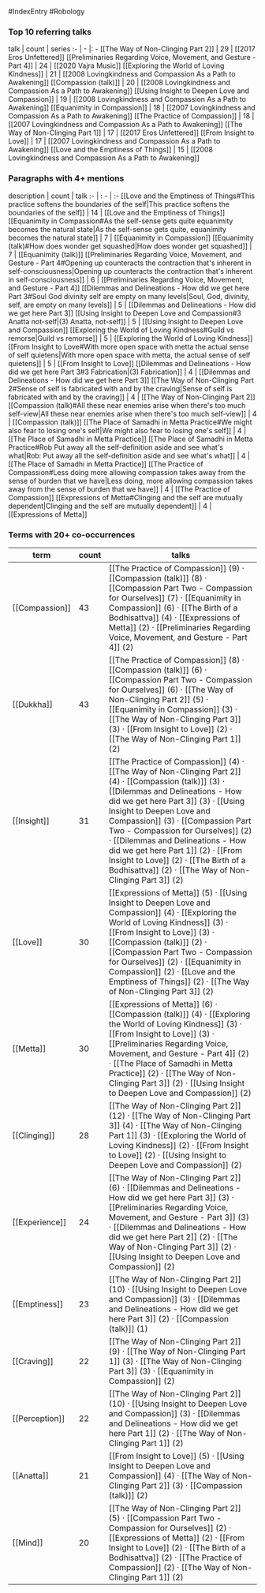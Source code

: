#IndexEntry #Robology

### Top 10 referring talks
talk | count | series
:- | - |: -
[[The Way of Non-Clinging Part 2]] | 29 | [[2017 Eros Unfettered]]
[[Preliminaries Regarding Voice, Movement, and Gesture - Part 4]] | 24 | [[2020 Vajra Music]]
[[Exploring the World of Loving Kindness]] | 21 | [[2008 Lovingkindness and Compassion As a Path to Awakening]]
[[Compassion (talk)]] | 20 | [[2008 Lovingkindness and Compassion As a Path to Awakening]]
[[Using Insight to Deepen Love and Compassion]] | 19 | [[2008 Lovingkindness and Compassion As a Path to Awakening]]
[[Equanimity in Compassion]] | 18 | [[2007 Lovingkindness and Compassion As a Path to Awakening]]
[[The Practice of Compassion]] | 18 | [[2007 Lovingkindness and Compassion As a Path to Awakening]]
[[The Way of Non-Clinging Part 1]] | 17 | [[2017 Eros Unfettered]]
[[From Insight to Love]] | 17 | [[2007 Lovingkindness and Compassion As a Path to Awakening]]
[[Love and the Emptiness of Things]] | 15 | [[2008 Lovingkindness and Compassion As a Path to Awakening]]

### Paragraphs with 4+ mentions
description | count | talk
:- | : - | :-
[[Love and the Emptiness of Things#This practice softens the boundaries of the self\|This practice softens the boundaries of the self]] | 14 | [[Love and the Emptiness of Things]]
[[Equanimity in Compassion#As the self-sense gets quite equanimity becomes the natural state\|As the self-sense gets quite, equanimity becomes the natural state]] | 7 | [[Equanimity in Compassion]]
[[Equanimity (talk)#How does wonder get squashed\|How does wonder get squashed]] | 7 | [[Equanimity (talk)]]
[[Preliminaries Regarding Voice, Movement, and Gesture - Part 4#Opening up counteracts the contraction that's inherent in self-consciousness\|Opening up counteracts the contraction that's inherent in self-consciousness]] | 6 | [[Preliminaries Regarding Voice, Movement, and Gesture - Part 4]]
[[Dilemmas and Delineations - How did we get here Part 3#Soul God divinity self are empty on many levels\|Soul, God, divinity, self, are empty on many levels]] | 5 | [[Dilemmas and Delineations - How did we get here Part 3]]
[[Using Insight to Deepen Love and Compassion#3 Anatta not-self\|(3) Anatta, not-self]] | 5 | [[Using Insight to Deepen Love and Compassion]]
[[Exploring the World of Loving Kindness#Guild vs remorse\|Guild vs remorse]] | 5 | [[Exploring the World of Loving Kindness]]
[[From Insight to Love#With more open space with metta the actual sense of self quietens\|With more open space with metta, the actual sense of self quietens]] | 5 | [[From Insight to Love]]
[[Dilemmas and Delineations - How did we get here Part 3#3 Fabrication\|(3) Fabrication]] | 4 | [[Dilemmas and Delineations - How did we get here Part 3]]
[[The Way of Non-Clinging Part 2#Sense of self is fabricated with and by the craving\|Sense of self is fabricated with and by the craving]] | 4 | [[The Way of Non-Clinging Part 2]]
[[Compassion (talk)#All these near enemies arise when there's too much self-view\|All these near enemies arise when there's too much self-view]] | 4 | [[Compassion (talk)]]
[[The Place of Samadhi in Metta Practice#We might also fear to losing one's self\|We might also fear to losing one's self]] | 4 | [[The Place of Samadhi in Metta Practice]]
[[The Place of Samadhi in Metta Practice#Rob Put away all the self-definition aside and see what's what\|Rob: Put away all the self-definition aside and see what's what]] | 4 | [[The Place of Samadhi in Metta Practice]]
[[The Practice of Compassion#Less doing more allowing compassion takes away from the sense of burden that we have\|Less doing, more allowing compassion takes away from the sense of burden that we have]] | 4 | [[The Practice of Compassion]]
[[Expressions of Metta#Clinging and the self are mutually dependent\|Clinging and the self are mutually dependent]] | 4 | [[Expressions of Metta]]

### Terms with 20+ co-occurrences
term | count | talks
-|-|-
[[Compassion]] | 43 | <span class="counts">[[The Practice of Compassion]] (9) · [[Compassion (talk)]] (8) · [[Compassion Part Two - Compassion for Ourselves]] (7) · [[Equanimity in Compassion]] (6) · [[The Birth of a Bodhisattva]] (4) · [[Expressions of Metta]] (2) · [[Preliminaries Regarding Voice, Movement, and Gesture - Part 4]] (2)</span> 
[[Dukkha]] | 43 | <span class="counts">[[The Practice of Compassion]] (8) · [[Compassion (talk)]] (6) · [[Compassion Part Two - Compassion for Ourselves]] (6) · [[The Way of Non-Clinging Part 2]] (5) · [[Equanimity in Compassion]] (3) · [[The Way of Non-Clinging Part 3]] (3) · [[From Insight to Love]] (2) · [[The Way of Non-Clinging Part 1]] (2)</span> 
[[Insight]] | 31 | <span class="counts">[[The Practice of Compassion]] (4) · [[The Way of Non-Clinging Part 2]] (4) · [[Compassion (talk)]] (3) · [[Dilemmas and Delineations - How did we get here Part 3]] (3) · [[Using Insight to Deepen Love and Compassion]] (3) · [[Compassion Part Two - Compassion for Ourselves]] (2) · [[Dilemmas and Delineations - How did we get here Part 1]] (2) · [[From Insight to Love]] (2) · [[The Birth of a Bodhisattva]] (2) · [[The Way of Non-Clinging Part 3]] (2)</span> 
[[Love]] | 30 | <span class="counts">[[Expressions of Metta]] (5) · [[Using Insight to Deepen Love and Compassion]] (4) · [[Exploring the World of Loving Kindness]] (3) · [[From Insight to Love]] (3) · [[Compassion (talk)]] (2) · [[Compassion Part Two - Compassion for Ourselves]] (2) · [[Equanimity in Compassion]] (2) · [[Love and the Emptiness of Things]] (2) · [[The Way of Non-Clinging Part 3]] (2)</span> 
[[Metta]] | 30 | <span class="counts">[[Expressions of Metta]] (6) · [[Compassion (talk)]] (4) · [[Exploring the World of Loving Kindness]] (3) · [[From Insight to Love]] (3) · [[Preliminaries Regarding Voice, Movement, and Gesture - Part 4]] (2) · [[The Place of Samadhi in Metta Practice]] (2) · [[The Way of Non-Clinging Part 3]] (2) · [[Using Insight to Deepen Love and Compassion]] (2)</span> 
[[Clinging]] | 28 | <span class="counts">[[The Way of Non-Clinging Part 2]] (12) · [[The Way of Non-Clinging Part 3]] (4) · [[The Way of Non-Clinging Part 1]] (3) · [[Exploring the World of Loving Kindness]] (2) · [[From Insight to Love]] (2) · [[Using Insight to Deepen Love and Compassion]] (2)</span> 
[[Experience]] | 24 | <span class="counts">[[The Way of Non-Clinging Part 2]] (6) · [[Dilemmas and Delineations - How did we get here Part 3]] (3) · [[Preliminaries Regarding Voice, Movement, and Gesture - Part 3]] (3) · [[Dilemmas and Delineations - How did we get here Part 2]] (2) · [[The Way of Non-Clinging Part 3]] (2) · [[Using Insight to Deepen Love and Compassion]] (2)</span> 
[[Emptiness]] | 23 | <span class="counts">[[The Way of Non-Clinging Part 2]] (10) · [[Using Insight to Deepen Love and Compassion]] (3) · [[Dilemmas and Delineations - How did we get here Part 3]] (2) · [[Compassion (talk)]] (1)</span> 
[[Craving]] | 22 | <span class="counts">[[The Way of Non-Clinging Part 2]] (9) · [[The Way of Non-Clinging Part 1]] (3) · [[The Way of Non-Clinging Part 3]] (3) · [[Equanimity in Compassion]] (2)</span> 
[[Perception]] | 22 | <span class="counts">[[The Way of Non-Clinging Part 2]] (10) · [[Using Insight to Deepen Love and Compassion]] (3) · [[Dilemmas and Delineations - How did we get here Part 1]] (2) · [[The Way of Non-Clinging Part 1]] (2)</span> 
[[Anatta]] | 21 | <span class="counts">[[From Insight to Love]] (5) · [[Using Insight to Deepen Love and Compassion]] (4) · [[The Way of Non-Clinging Part 2]] (3) · [[Compassion (talk)]] (2)</span> 
[[Mind]] | 20 | <span class="counts">[[The Way of Non-Clinging Part 2]] (5) · [[Compassion Part Two - Compassion for Ourselves]] (2) · [[Expressions of Metta]] (2) · [[From Insight to Love]] (2) · [[The Birth of a Bodhisattva]] (2) · [[The Practice of Compassion]] (2) · [[The Way of Non-Clinging Part 1]] (2)</span> 

